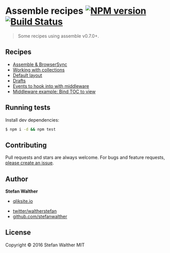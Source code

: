 # Assemble recipes [![NPM version](https://badge.fury.io/js/assemble-recipes.svg)](http://badge.fury.io/js/assemble-recipes)  [![Build Status](https://travis-ci.org/assemble/assemble-recipes.svg)](https://travis-ci.org/assemble/assemble-recipes)

> Some recipes using assemble v0.7.0+.

## Recipes

* [Assemble & BrowserSync](src/browser-sync)
* [Working with collections](src/collection-basic)
* [Default layout](src/default-layout)
* [Drafts](src/drafts)
* [Events to hook into with middleware](src/middleware)
* [Middleware example: Bind TOC to view](src/middleware-page-toc)

## Running tests

Install dev dependencies:

```sh
$ npm i -d && npm test
```

## Contributing

Pull requests and stars are always welcome. For bugs and feature requests, [please create an issue](https://github.com/assemble/assemble-recipes/issues/new).

## Author

**Stefan Walther**

+ [qliksite.io](http://qliksite.io)
* [twitter/waltherstefan](http://twitter.com/waltherstefan)
* [github.com/stefanwalther](http://github.com/stefanwalther)

## License

Copyright © 2016 Stefan Walther
MIT